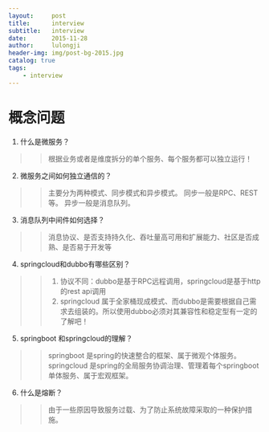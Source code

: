 ```yaml
---
layout:     post
title:      interview 
subtitle:   interview
date:       2015-11-28
author:     lulongji
header-img: img/post-bg-2015.jpg
catalog: true
tags:
    - interview
---
```


# 概念问题

1. 什么是微服务？

>>  根据业务或者是维度拆分的单个服务、每个服务都可以独立运行！

2. 微服务之间如何独立通信的？

>> 主要分为两种模式、同步模式和异步模式。  同步一般是RPC、REST等。  异步一般是消息队列。

3. 消息队列中间件如何选择？

>> 消息协议、是否支持持久化、吞吐量高可用和扩展能力、社区是否成熟、是否易于开发等

4. springcloud和dubbo有哪些区别？

>> 1. 协议不同：dubbo是基于RPC远程调用，springcloud是基于http的rest api调用
>> 2. springcloud 属于全家桶现成模式、而dubbo是需要根据自己需求去组装的。所以使用dubbo必须对其兼容性和稳定型有一定的了解吧！

5. springboot 和springcloud的理解？

>> springboot 是spring的快速整合的框架、属于微观个体服务。
>> springcloud 是spring的全局服务协调治理、管理着每个springboot单体服务、属于宏观框架。

6. 什么是熔断？

>> 由于一些原因导致服务过载、为了防止系统故障采取的一种保护措施。
>> 






